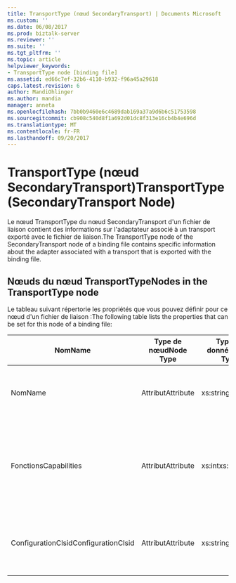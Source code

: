 ```yaml
---
title: TransportType (nœud SecondaryTransport) | Documents Microsoft
ms.custom: ''
ms.date: 06/08/2017
ms.prod: biztalk-server
ms.reviewer: ''
ms.suite: ''
ms.tgt_pltfrm: ''
ms.topic: article
helpviewer_keywords:
- TransportType node [binding file]
ms.assetid: ed66c7ef-32b6-4110-b932-f96a45a29618
caps.latest.revision: 6
author: MandiOhlinger
ms.author: mandia
manager: anneta
ms.openlocfilehash: 7bb0b9460e6c4689dab169a37a9d6b6c51753598
ms.sourcegitcommit: cb908c540d8f1a692d01dc8f313e16cb4b4e696d
ms.translationtype: MT
ms.contentlocale: fr-FR
ms.lasthandoff: 09/20/2017
---
```

# <a name="transporttype-secondarytransport-node"></a><span data-ttu-id="105de-102">TransportType (nœud SecondaryTransport)</span><span class="sxs-lookup"><span data-stu-id="105de-102">TransportType (SecondaryTransport Node)</span></span>
<span data-ttu-id="105de-103">Le nœud TransportType du nœud SecondaryTransport d'un fichier de liaison contient des informations sur l'adaptateur associé à un transport exporté avec le fichier de liaison.</span><span class="sxs-lookup"><span data-stu-id="105de-103">The TransportType node of the SecondaryTransport node of a binding file contains specific information about the adapter associated with a transport that is exported with the binding file.</span></span>  
  
## <a name="nodes-in-the-transporttype-node"></a><span data-ttu-id="105de-104">Nœuds du nœud TransportType</span><span class="sxs-lookup"><span data-stu-id="105de-104">Nodes in the TransportType node</span></span>  
 <span data-ttu-id="105de-105">Le tableau suivant répertorie les propriétés que vous pouvez définir pour ce nœud d'un fichier de liaison :</span><span class="sxs-lookup"><span data-stu-id="105de-105">The following table lists the properties that can be set for this node of a binding file:</span></span>  
  
|<span data-ttu-id="105de-106">**Nom**</span><span class="sxs-lookup"><span data-stu-id="105de-106">**Name**</span></span>|<span data-ttu-id="105de-107">**Type de nœud**</span><span class="sxs-lookup"><span data-stu-id="105de-107">**Node Type**</span></span>|<span data-ttu-id="105de-108">**Type de données**</span><span class="sxs-lookup"><span data-stu-id="105de-108">**Data Type**</span></span>|<span data-ttu-id="105de-109">**Description**</span><span class="sxs-lookup"><span data-stu-id="105de-109">**Description**</span></span>|<span data-ttu-id="105de-110">**Restrictions**</span><span class="sxs-lookup"><span data-stu-id="105de-110">**Restrictions**</span></span>|<span data-ttu-id="105de-111">**Commentaires**</span><span class="sxs-lookup"><span data-stu-id="105de-111">**Comments**</span></span>|  
|--------------|-------------------|-------------------|---------------------|----------------------|------------------|  
|<span data-ttu-id="105de-112">Nom</span><span class="sxs-lookup"><span data-stu-id="105de-112">Name</span></span>|<span data-ttu-id="105de-113">Attribut</span><span class="sxs-lookup"><span data-stu-id="105de-113">Attribute</span></span>|<span data-ttu-id="105de-114">xs:string</span><span class="sxs-lookup"><span data-stu-id="105de-114">xs:string</span></span>|<span data-ttu-id="105de-115">Spécifie le nom de l'adaptateur associé au transport.</span><span class="sxs-lookup"><span data-stu-id="105de-115">Specifies the name of the adapter associated with the transport.</span></span>|<span data-ttu-id="105de-116">Facultatif</span><span class="sxs-lookup"><span data-stu-id="105de-116">Not required</span></span>|<span data-ttu-id="105de-117">Valeur par défaut : vide</span><span class="sxs-lookup"><span data-stu-id="105de-117">Default value: empty</span></span>|  
|<span data-ttu-id="105de-118">Fonctions</span><span class="sxs-lookup"><span data-stu-id="105de-118">Capabilities</span></span>|<span data-ttu-id="105de-119">Attribut</span><span class="sxs-lookup"><span data-stu-id="105de-119">Attribute</span></span>|<span data-ttu-id="105de-120">xs:int</span><span class="sxs-lookup"><span data-stu-id="105de-120">xs:int</span></span>|<span data-ttu-id="105de-121">Spécifie les fonctions de l'adaptateur associé au transport.</span><span class="sxs-lookup"><span data-stu-id="105de-121">Specifies the capabilities of the adapter associated with the transport.</span></span>|<span data-ttu-id="105de-122">Requis</span><span class="sxs-lookup"><span data-stu-id="105de-122">Required</span></span>|<span data-ttu-id="105de-123">Valeur par défaut : Aucun</span><span class="sxs-lookup"><span data-stu-id="105de-123">Default value: none</span></span><br /><br /> <span data-ttu-id="105de-124">Les valeurs possibles sont celles qui sont disponibles dans l'énumération [Microsoft.BizTalk.ExplorerOM.Capabilities](http://msdn.microsoft.com/library/microsoft.biztalk.explorerom.capabilities.aspx) .</span><span class="sxs-lookup"><span data-stu-id="105de-124">Possible values include those available in the [Microsoft.BizTalk.ExplorerOM.Capabilities](http://msdn.microsoft.com/library/microsoft.biztalk.explorerom.capabilities.aspx) enumeration.</span></span>|  
|<span data-ttu-id="105de-125">ConfigurationClsid</span><span class="sxs-lookup"><span data-stu-id="105de-125">ConfigurationClsid</span></span>|<span data-ttu-id="105de-126">Attribut</span><span class="sxs-lookup"><span data-stu-id="105de-126">Attribute</span></span>|<span data-ttu-id="105de-127">xs:string</span><span class="sxs-lookup"><span data-stu-id="105de-127">xs:string</span></span>|<span data-ttu-id="105de-128">Spécifie le GUID de configuration de l'adaptateur associé au transport.</span><span class="sxs-lookup"><span data-stu-id="105de-128">Specifies the configuration GUID of the adapter associated with the transport.</span></span>|<span data-ttu-id="105de-129">Facultatif</span><span class="sxs-lookup"><span data-stu-id="105de-129">Not required</span></span>|<span data-ttu-id="105de-130">Valeur par défaut : vide</span><span class="sxs-lookup"><span data-stu-id="105de-130">Default value: empty</span></span>|